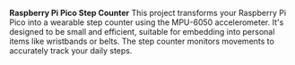 **Raspberry Pi Pico Step Counter**
This project transforms your Raspberry Pi Pico into a wearable step counter using the MPU-6050 accelerometer. 
It's designed to be small and efficient, suitable for embedding into personal items like wristbands or belts. 
The step counter monitors movements to accurately track your daily steps.
